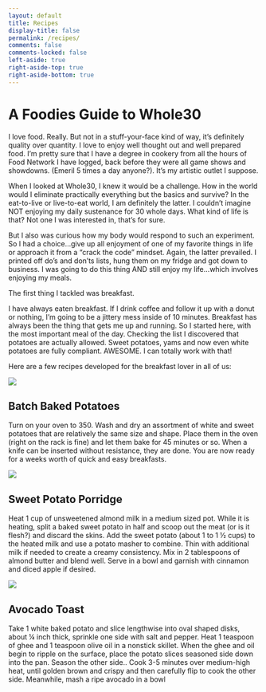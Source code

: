 ```yaml
---
layout: default
title: Recipes
display-title: false
permalink: /recipes/
comments: false
comments-locked: false
left-aside: true
right-aside-top: true
right-aside-bottom: true
---
```

# A Foodies Guide to Whole30

I love food. Really. But not in a stuff-your-face kind of way, it’s definitely quality over quantity. I love to enjoy well thought out and well prepared food. I’m pretty sure that I have a degree in cookery from all the hours of Food Network I have logged, back before they were all game shows and showdowns. (Emeril 5 times a day anyone?). It’s my artistic outlet I suppose.

When I looked at Whole30, I knew it would be a challenge. How in the world would I eliminate practically everything but the basics and survive? In the eat-to-live or live-to-eat world, I am definitely the latter. I couldn’t imagine NOT enjoying my daily sustenance for 30 whole days. What kind of life is that? Not one I was interested in, that’s for sure.

But I also was curious how my body would respond to such an experiment. So I had a choice…give up all enjoyment of one of my favorite things in life or approach it from a “crack the code” mindset. Again, the latter prevailed. I printed off do’s and don’ts lists, hung them on my fridge and got down to business. I was going to do this thing AND still enjoy my life…which involves enjoying my meals.

The first thing I tackled was breakfast.

I have always eaten breakfast. If I drink coffee and follow it up with a donut or nothing, I’m going to be a jittery mess inside of 10 minutes. Breakfast has always been the thing that gets me up and running. So I started here, with the most important meal of the day. Checking the list I discovered that potatoes are actually allowed. Sweet potatoes, yams and now even white potatoes are fully compliant. AWESOME. I can totally work with that!

Here are a few recipes developed for the breakfast lover in all of us:


<img src="https://res.cloudinary.com/aim4strength/image/upload/v1520292721/baked-potato.webp" >

## Batch Baked Potatoes

Turn on your oven to 350. Wash and dry an assortment of white and sweet potatoes that are relatively the same size and shape. Place them in the oven (right on the rack is fine) and let them bake for 45 minutes or so. When a knife can be inserted without resistance, they are done. You are now ready for a weeks worth of quick and easy breakfasts.

<img src="https://res.cloudinary.com/aim4strength/image/upload/v1520292720/sweet-potato.webp" >

## Sweet Potato Porridge

Heat 1 cup of unsweetened almond milk in a medium sized pot. While it is heating, split a baked sweet potato in half and scoop out the meat (or is it flesh?) and discard the skins. Add the sweet potato (about 1 to 1 ½ cups) to the heated milk and use a potato masher to combine. Thin with additional milk if needed to create a creamy consistency. Mix in 2 tablespoons of almond butter and blend well. Serve in a bowl and garnish with cinnamon and diced apple if desired.

<img src="https://res.cloudinary.com/aim4strength/image/upload/v1520292720/avocado-toast.webp" >

## Avocado Toast

Take 1 white baked potato and slice lengthwise into oval shaped disks, about ¼ inch thick, sprinkle one side with salt and pepper. Heat 1 teaspoon of ghee and 1 teaspoon olive oil in a nonstick skillet.  When the ghee and oil begin to ripple on the surface, place the potato slices seasoned side down into the pan. Season the other side.. Cook 3-5 minutes over medium-high heat, until golden brown and crispy and then carefully flip to cook the other side. Meanwhile, mash a ripe avocado in a bowl
